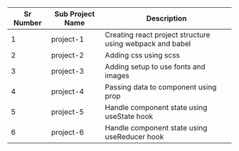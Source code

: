 | Sr Number | Sub Project Name | Description                                              |
| --------- | ---------------- | -------------------------------------------------------- |
| 1         | project-1        | Creating react project structure using webpack and babel |
| 2         | project-2        | Adding css using scss                                    |
| 3         | project-3        | Adding setup to use fonts and images                     |
| 4         | project-4        | Passing data to component using prop                     |
| 5         | project-5        | Handle component state using useState hook               |
| 6         | project-6        | Handle component state using useReducer hook             |
